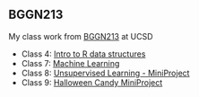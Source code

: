 ## BGGN213 
My class work from [BGGN213](https://bioboot.github.io/bggn213_F23/) at UCSD  

- Class 4: [Intro to R data structures](https://github.com/jobau611/bggn213_github/blob/main/class4/JBautista_class4.pdf)
- Class 7: [Machine Learning]()
- Class 8: [Unsupervised Learning - MiniProject]()
- Class 9: [Halloween Candy MiniProject]()

  
